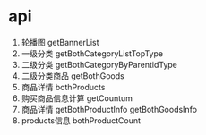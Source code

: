 # api
1. 轮播图 getBannerList
2. 一级分类 getBothCategoryListTopType
3. 二级分类 getBothCategoryByParentidType
4. 二级分类商品 getBothGoods
5. 商品详情 bothProducts
6. 购买商品信息计算 getCountum
7. 商品详情 getBothProductInfo getBothGoodsInfo
8. products信息 bothProductCount